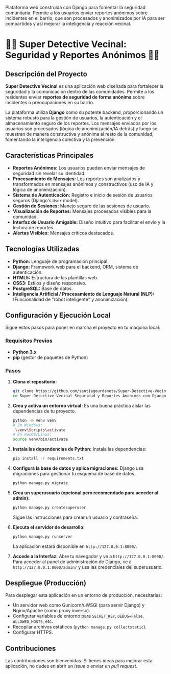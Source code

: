 
Plataforma web construida con Django para fomentar la seguridad comunitaria. Permite a los usuarios enviar reportes anónimos sobre incidentes en el barrio, que son procesados y anonimizados por IA para ser compartidos y así mejorar la inteligencia y reacción vecinal.

# 🕵️‍♂️ Super Detective Vecinal: Seguridad y Reportes Anónimos 🕵️‍♀️

## Descripción del Proyecto

**Super Detective Vecinal** es una aplicación web diseñada para fortalecer la seguridad y la comunicación dentro de las comunidades. Permite a los residentes enviar **reportes de seguridad de forma anónima** sobre incidentes o preocupaciones en su barrio.

La plataforma utiliza **Django** como su potente backend, proporcionando un sistema robusto para la gestión de usuarios, la autenticación y el almacenamiento seguro de los reportes. Los mensajes enviados por los usuarios son procesados (lógica de anonimización/IA detrás) y luego se muestran de manera constructiva y anónima al resto de la comunidad, fomentando la inteligencia colectiva y la prevención.

## Características Principales

* **Reportes Anónimos:** Los usuarios pueden enviar mensajes de seguridad sin revelar su identidad.
* **Procesamiento de Mensajes:** Los reportes son analizados y transformados en mensajes anónimos y constructivos (uso de IA y lógica de anonimización).
* **Sistema de Autenticación:** Registro e inicio de sesión de usuarios seguros (Django's `User` model).
* **Gestión de Sesiones:** Manejo seguro de las sesiones de usuario.
* **Visualización de Reportes:** Mensajes procesados visibles para la comunidad.
* **Interfaz de Usuario Amigable:** Diseño intuitivo para facilitar el envío y la lectura de reportes.
* **Alertas Visibles:** Mensajes críticos destacados.

## Tecnologías Utilizadas

* **Python:** Lenguaje de programación principal.
* **Django:** Framework web para el backend, ORM, sistema de autenticación.
* **HTML5:** Estructura de las plantillas web.
* **CSS3:** Estilos y diseño responsivo.
* **PostgreSQL:** Base de datos.
* **Inteligencia Artificial / Procesamiento de Lenguaje Natural (NLP):** (Funcionalidad de "robot inteligente" y anonimización).

## Configuración y Ejecución Local

Sigue estos pasos para poner en marcha el proyecto en tu máquina local:

### Requisitos Previos

* **Python 3.x**
* **pip** (gestor de paquetes de Python)

### Pasos

1.  **Clona el repositorio:**
    ```bash
    git clone https://github.com/santiagourdaneta/Super-Detective-Vecinal-Seguridad-y-Reportes-Anonimos-con-Django/
    cd Super-Detective-Vecinal-Seguridad-y-Reportes-Anonimos-con-Django
    ```

2.  **Crea y activa un entorno virtual:**
    Es una buena práctica aislar las dependencias de tu proyecto.
    ```bash
    python -m venv venv
    # En Windows:
    .\venv\Scripts\activate
    # En macOS/Linux:
    source venv/bin/activate
    ```

3.  **Instala las dependencias de Python:**
    Instala las dependencias:
    ```bash
    pip install -r requirements.txt
    ```

4.  **Configura la base de datos y aplica migraciones:**
    Django usa migraciones para gestionar tu esquema de base de datos.
    ```bash
    python manage.py migrate
    ```

5.  **Crea un superusuario (opcional pero recomendado para acceder al admin):**
    ```bash
    python manage.py createsuperuser
    ```
    Sigue las instrucciones para crear un usuario y contraseña.

6.  **Ejecuta el servidor de desarrollo:**
    ```bash
    python manage.py runserver
    ```
    La aplicación estará disponible en `http://127.0.0.1:8000/`.

7.  **Accede a la Interfaz:**
    Abre tu navegador y ve a `http://127.0.0.1:8000/`.
    Para acceder al panel de administración de Django, ve a `http://127.0.0.1:8000/admin/` y usa las credenciales del superusuario.

## Despliegue (Producción)

Para desplegar esta aplicación en un entorno de producción, necesitarías:

* Un servidor web como Gunicorn/uWSGI (para servir Django) y Nginx/Apache (como proxy inverso).
* Configurar variables de entorno para `SECRET_KEY`, `DEBUG=False`, `ALLOWED_HOSTS`, etc.
* Recopilar archivos estáticos (`python manage.py collectstatic`).
* Configurar HTTPS.

## Contribuciones

Las contribuciones son bienvenidas. Si tienes ideas para mejorar esta aplicación, no dudes en abrir un *issue* o enviar un *pull request*.
